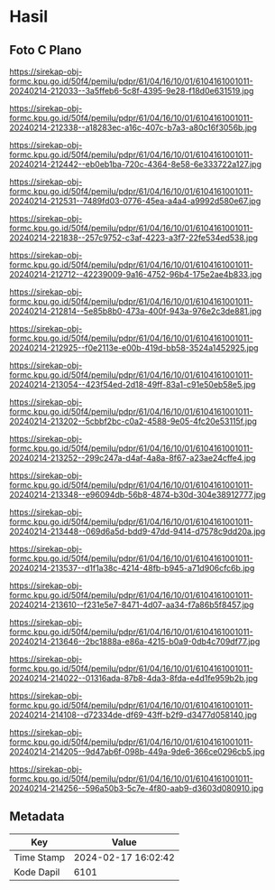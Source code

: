 # Hasil

## Foto C Plano

https://sirekap-obj-formc.kpu.go.id/50f4/pemilu/pdpr/61/04/16/10/01/6104161001011-20240214-212033--3a5ffeb6-5c8f-4395-9e28-f18d0e631519.jpg

https://sirekap-obj-formc.kpu.go.id/50f4/pemilu/pdpr/61/04/16/10/01/6104161001011-20240214-212338--a18283ec-a16c-407c-b7a3-a80c16f3056b.jpg

https://sirekap-obj-formc.kpu.go.id/50f4/pemilu/pdpr/61/04/16/10/01/6104161001011-20240214-212442--eb0eb1ba-720c-4364-8e58-6e333722a127.jpg

https://sirekap-obj-formc.kpu.go.id/50f4/pemilu/pdpr/61/04/16/10/01/6104161001011-20240214-212531--7489fd03-0776-45ea-a4a4-a9992d580e67.jpg

https://sirekap-obj-formc.kpu.go.id/50f4/pemilu/pdpr/61/04/16/10/01/6104161001011-20240214-221838--257c9752-c3af-4223-a3f7-22fe534ed538.jpg

https://sirekap-obj-formc.kpu.go.id/50f4/pemilu/pdpr/61/04/16/10/01/6104161001011-20240214-212712--42239009-9a16-4752-96b4-175e2ae4b833.jpg

https://sirekap-obj-formc.kpu.go.id/50f4/pemilu/pdpr/61/04/16/10/01/6104161001011-20240214-212814--5e85b8b0-473a-400f-943a-976e2c3de881.jpg

https://sirekap-obj-formc.kpu.go.id/50f4/pemilu/pdpr/61/04/16/10/01/6104161001011-20240214-212925--f0e2113e-e00b-419d-bb58-3524a1452925.jpg

https://sirekap-obj-formc.kpu.go.id/50f4/pemilu/pdpr/61/04/16/10/01/6104161001011-20240214-213054--423f54ed-2d18-49ff-83a1-c91e50eb58e5.jpg

https://sirekap-obj-formc.kpu.go.id/50f4/pemilu/pdpr/61/04/16/10/01/6104161001011-20240214-213202--5cbbf2bc-c0a2-4588-9e05-4fc20e53115f.jpg

https://sirekap-obj-formc.kpu.go.id/50f4/pemilu/pdpr/61/04/16/10/01/6104161001011-20240214-213252--299c247a-d4af-4a8a-8f67-a23ae24cffe4.jpg

https://sirekap-obj-formc.kpu.go.id/50f4/pemilu/pdpr/61/04/16/10/01/6104161001011-20240214-213348--e96094db-56b8-4874-b30d-304e38912777.jpg

https://sirekap-obj-formc.kpu.go.id/50f4/pemilu/pdpr/61/04/16/10/01/6104161001011-20240214-213448--069d6a5d-bdd9-47dd-9414-d7578c9dd20a.jpg

https://sirekap-obj-formc.kpu.go.id/50f4/pemilu/pdpr/61/04/16/10/01/6104161001011-20240214-213537--d1f1a38c-4214-48fb-b945-a71d906cfc6b.jpg

https://sirekap-obj-formc.kpu.go.id/50f4/pemilu/pdpr/61/04/16/10/01/6104161001011-20240214-213610--f231e5e7-8471-4d07-aa34-f7a86b5f8457.jpg

https://sirekap-obj-formc.kpu.go.id/50f4/pemilu/pdpr/61/04/16/10/01/6104161001011-20240214-213646--2bc1888a-e86a-4215-b0a9-0db4c709df77.jpg

https://sirekap-obj-formc.kpu.go.id/50f4/pemilu/pdpr/61/04/16/10/01/6104161001011-20240214-214022--01316ada-87b8-4da3-8fda-e4d1fe959b2b.jpg

https://sirekap-obj-formc.kpu.go.id/50f4/pemilu/pdpr/61/04/16/10/01/6104161001011-20240214-214108--d72334de-df69-43ff-b2f9-d3477d058140.jpg

https://sirekap-obj-formc.kpu.go.id/50f4/pemilu/pdpr/61/04/16/10/01/6104161001011-20240214-214205--9d47ab6f-098b-449a-9de6-366ce0296cb5.jpg

https://sirekap-obj-formc.kpu.go.id/50f4/pemilu/pdpr/61/04/16/10/01/6104161001011-20240214-214256--596a50b3-5c7e-4f80-aab9-d3603d080910.jpg


## Metadata

| Key        | Value               |
| ---------- | ------------------- |
| Time Stamp | 2024-02-17 16:02:42 |
| Kode Dapil | 6101                |



